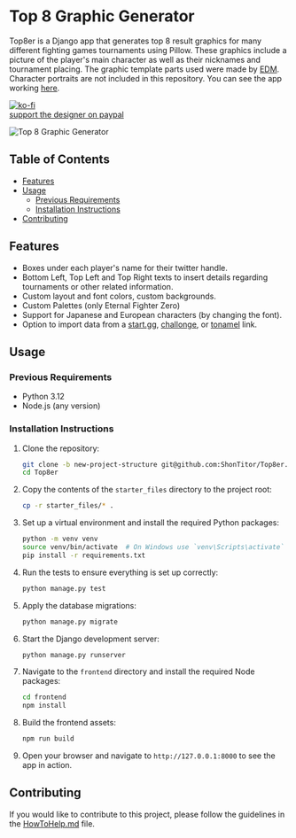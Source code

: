 # Top 8 Graphic Generator

Top8er is a Django app that generates top 8 result graphics for many different fighting games tournaments using Pillow. These graphics include a picture of the player's main character as well as their nicknames and tournament placing. The graphic template parts used were made by [EDM](https://twitter.com/Elenriqu3). Character portraits are not included in this repository. You can see the app working [here](https://www.top8er.com/).

[![ko-fi](https://www.ko-fi.com/img/githubbutton_sm.svg)](https://ko-fi.com/E1E4K0N2)  
[support the designer on paypal](https://www.paypal.com/paypalme/Elenriqu3)

![Top 8 Graphic Generator](https://i.imgur.com/iXjo0pU.png)

## Table of Contents

- [Features](#features)
- [Usage](#usage)
  - [Previous Requirements](#previous-requirements)
  - [Installation Instructions](#installation-instructions)
- [Contributing](#contributing)

## Features

- Boxes under each player's name for their twitter handle.
- Bottom Left, Top Left and Top Right texts to insert details regarding tournaments or other related information.
- Custom layout and font colors, custom backgrounds.
- Custom Palettes (only Eternal Fighter Zero)
- Support for Japanese and European characters (by changing the font).
- Option to import data from a [start.gg](https://start.gg/), [challonge](https://challonge.com/), or [tonamel](https://tonamel.com/) link.

## Usage

### Previous Requirements

- Python 3.12
- Node.js (any version)

### Installation Instructions

1. Clone the repository:
    ```sh
    git clone -b new-project-structure git@github.com:ShonTitor/Top8er.git
    cd Top8er
    ```

2. Copy the contents of the `starter_files` directory to the project root:
    ```sh
    cp -r starter_files/* .
    ```

3. Set up a virtual environment and install the required Python packages:
    ```sh
    python -m venv venv
    source venv/bin/activate  # On Windows use `venv\Scripts\activate`
    pip install -r requirements.txt
    ```

4. Run the tests to ensure everything is set up correctly:
    ```sh
    python manage.py test
    ```

5. Apply the database migrations:
    ```sh
    python manage.py migrate
    ```

6. Start the Django development server:
    ```sh
    python manage.py runserver
    ```

7. Navigate to the `frontend` directory and install the required Node packages:
    ```sh
    cd frontend
    npm install
    ```

8. Build the frontend assets:
    ```sh
    npm run build
    ```

9. Open your browser and navigate to `http://127.0.0.1:8000` to see the app in action.

## Contributing

If you would like to contribute to this project, please follow the guidelines in the [HowToHelp.md](HowToHelp.md) file.